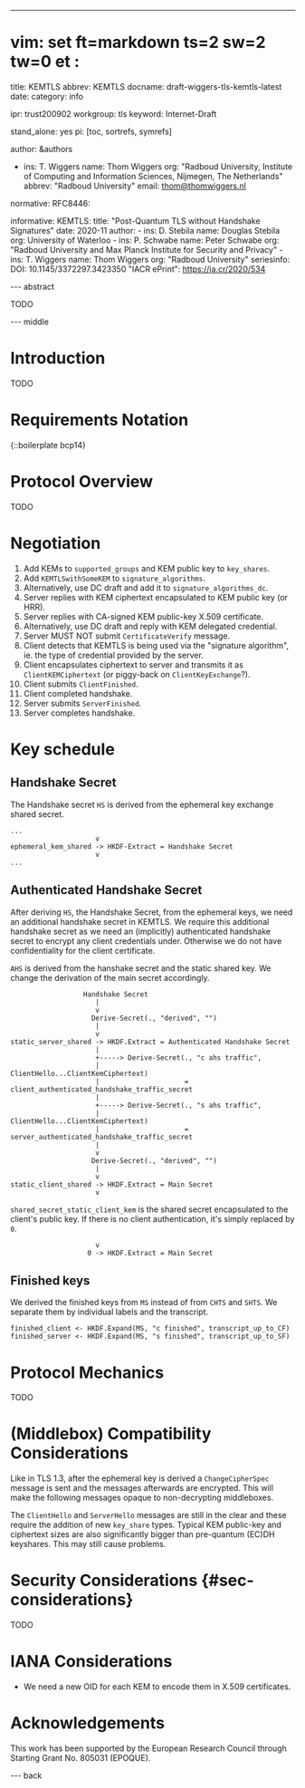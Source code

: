---
# vim: set ft=markdown ts=2 sw=2 tw=0 et :

title: KEMTLS
abbrev: KEMTLS
docname: draft-wiggers-tls-kemtls-latest
date:
category: info

ipr: trust200902
workgroup: tls
keyword: Internet-Draft

stand_alone: yes
pi: [toc, sortrefs, symrefs]

author: &authors
  - ins: T. Wiggers
    name: Thom Wiggers
    org: "Radboud University, Institute of Computing and Information Sciences, Nijmegen, The Netherlands"
    abbrev: "Radboud University"
    email: thom@thomwiggers.nl

normative:
  RFC8446:

informative:
  KEMTLS:
    title: "Post-Quantum TLS without Handshake Signatures"
    date: 2020-11
    author:
      - ins: D. Stebila
        name: Douglas Stebila
        org: University of Waterloo
      - ins: P. Schwabe
        name: Peter Schwabe
        org: "Radboud University and Max Planck Institute for Security and Privacy"
      - ins: T. Wiggers
        name: Thom Wiggers
        org: "Radboud University"
    seriesinfo:
      DOI: 10.1145/3372297.3423350
      "IACR ePrint": https://ia.cr/2020/534

--- abstract

TODO

--- middle

# Introduction

TODO

# Requirements Notation

{::boilerplate bcp14}

# Protocol Overview

TODO

# Negotiation

1. Add KEMs to ``supported_groups`` and KEM public key to ``key_shares``.
1. Add ``KEMTLSwithSomeKEM`` to ``signature_algorithms``.
  1. Alternatively, use DC draft and add it to ``signature_algorithms_dc``.
1. Server replies with KEM ciphertext encapsulated to KEM public key (or HRR).
1. Server replies with CA-signed KEM public-key X.509 certificate.
  1. Alternatively, use DC draft and reply with KEM delegated credential.
1. Server MUST NOT submit ``CertificateVerify`` message.
1. Client detects that KEMTLS is being used via the "signature algorithm", ie. the type of credential provided by the server.
1. Client encapsulates ciphertext to server and transmits it as ``ClientKEMCiphertext`` (or piggy-back on ``ClientKeyExchange``?).
1. Client submits ``ClientFinished``.
1. Client completed handshake.
1. Server submits ``ServerFinished``.
1. Server completes handshake.

# Key schedule

## Handshake Secret

The Handshake secret ``HS`` is derived from the ephemeral key exchange shared secret.

    ...
                         v
    ephemeral_kem_shared -> HKDF-Extract = Handshake Secret
                         v
    ...

## Authenticated Handshake Secret

After deriving ``HS``, the Handshake Secret, from the ephemeral keys, we need an additional handshake secret in KEMTLS.
We require this additional handshake secret as we need an (implicitly) authenticated handshake secret to encrypt any client credentials under.
Otherwise we do not have confidentiality for the client certificate.

``AHS`` is derived from the hanshake secret and the static shared key.
We change the derivation of the main secret accordingly.

                      Handshake Secret
                         |
                         v
                        Derive-Secret(., "derived", "")
                         |
                         v
    static_server_shared -> HKDF.Extract = Authenticated Handshake Secret
                         |
                         +-----> Derive-Secret(., "c ahs traffic",
                         |                     ClientHello...ClientKemCiphertext)
                         |                     = client_authenticated_handshake_traffic_secret
                         |
                         +-----> Derive-Secret(., "s ahs traffic",
                         |                     ClientHello...ClientKemCiphertext)
                         |                     = server_authenticated_handshake_traffic_secret
                         |
                         v
                        Derive-Secret(., "derived", "")
                         |
                         v
    static_client_shared -> HKDF.Extract = Main Secret
                         v


``shared_secret_static_client_kem`` is the shared secret encapsulated to the client's public key.
If there is no client authentication, it's simply replaced by ``0``.

                         v
                       0 -> HKDF.Extract = Main Secret

## Finished keys

We derived the finished keys from ``MS`` instead of from ``CHTS`` and ``SHTS``.
We separate them by individual labels and the transcript.

``finished_client <- HKDF.Expand(MS, "c finished", transcript_up_to_CF)``
``finished_server <- HKDF.Expand(MS, "s finished", transcript_up_to_SF)``

# Protocol Mechanics

TODO

# (Middlebox) Compatibility Considerations

Like in TLS 1.3, after the ephemeral key is derived a ``ChangeCipherSpec`` message is sent and the messages afterwards are encrypted.
This will make the following messages opaque to non-decrypting middleboxes.

The ``ClientHello`` and ``ServerHello`` messages are still in the clear and these require the addition of new ``key_share`` types.
Typical KEM public-key and ciphertext sizes are also significantly bigger than pre-quantum (EC)DH keyshares.
This may still cause problems.

# Security Considerations {#sec-considerations}

TODO

# IANA Considerations

* We need a new OID for each KEM to encode them in X.509 certificates.

# Acknowledgements

This work has been supported by the European Research Council through Starting Grant No. 805031 (EPOQUE).

--- back
